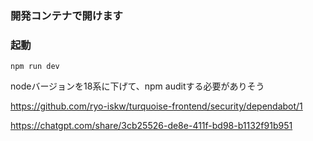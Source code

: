 ### 開発コンテナで開けます

### 起動
`npm run dev`

nodeバージョンを18系に下げて、npm auditする必要がありそう

https://github.com/ryo-iskw/turquoise-frontend/security/dependabot/1

https://chatgpt.com/share/3cb25526-de8e-411f-bd98-b1132f91b951
